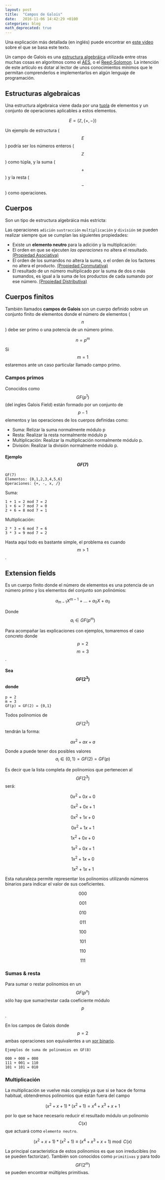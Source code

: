 ```yaml
---
layout: post
title:  "Campos de Galois"
date:   2016-11-06 14:42:29 +0100
categories: blog
math_deprecated: true
---
```


Una explicación más detallada (en inglés) puede encontrar en [este video](https://www.youtube.com/watch?v=x1v2tX4_dkQ) sobre el que se basa este texto.

Un campo de Galois es una [estructura algebráica](https://es.wikipedia.org/wiki/Estructura_algebraica) utilizada entre otras muchas cosas en algoritmos como el [AES](https://es.wikipedia.org/wiki/Advanced_Encryption_Standard), o el [Reed-Solomon](https://es.wikipedia.org/wiki/Reed-Solomon). La intención de este artículo es dotar al lector de unos conocimientos mínimos que le permitan comprenderlos e implementarlos en algún lenguaje de programación.


## Estructuras algebraicas

Una estructura algebraica viene dada por una [tupla](https://es.wikipedia.org/wiki/Tupla) de elementos y un conjunto de operaciones aplicables a estos elementos.

$$ E = (\mathbb{Z}, \{+, -\}) $$

Un ejemplo de estructura ($$E$$) podría ser los números enteros ($$\mathbb{Z}$$) como túpla, y la suma ($$+$$) y la resta ($$-$$) como operaciones.

## Cuerpos

Son un tipo de estructura algebráica más estricta:

Las operaciones `adición` `sustracción` `multiplicación` y `división` se pueden realizar siempre que se cumplan las siguientes propiedades:

- Existe un **elemento neutro** para la adición y la multiplicación:
- El orden en que se ejecuten *las operaciones* no altera el resultado. [(Propiedad Asociativa)](https://es.wikipedia.org/wiki/Asociatividad_(%C3%A1lgebra))
- El orden de los sumandos no altera la suma, o el orden de los factores no altera el producto. [(Propiedad Conmutativa)](https://es.wikipedia.org/wiki/Propiedad_conmutativa)
- El resultado de un número multiplicado por la suma de dos o más sumandos, es igual a la suma de los productos de cada sumando por ese número. [(Propiedad Distributiva)](https://es.wikipedia.org/wiki/Propiedad_distributiva)

## Cuerpos finitos
También llamados **campos de Galois** son un cuerpo definido sobre un conjunto finito de elementos donde el número de elementos ($$n$$) debe ser primo o una potencia de un número primo.

$$ n = p^m $$


Si $$m=1$$ estaremos ante un caso particular llamado campo primo.

### Campos primos

Conocidos como $$GF(p^1)$$ (del ingles Galois Field) están formado por un conjunto de $$p-1$$ elementos y las operaciones de los cuerpos definidas como:

- Suma: Relizar la suma normalmente módulo p
- Resta: Realizar la resta normalmente módulo p
- Multiplicación: Realizar la multiplicación normalmente módulo p.
- División: Realizar la división normalmente módulo p.


#### Ejemplo $$GF(7)$$

	GF(7)
	Elementos: {0,1,2,3,4,5,6}
	Operaciones: {+, -, x, /}

Suma:

	1 + 1 = 2 mod 7 = 2
	1 + 6 = 7 mod 7 = 0
	2 + 6 = 8 mod 7 = 1

Multiplicación:

	2 * 3 = 6 mod 7 = 6
	3 * 3 = 9 mod 7 = 2

Hasta aquí todo es bastante simple, el problema es cuando $$m>1$$.

## Extension fields

Es un cuerpo finito donde el número de elementos es una potencia de un número primo y los elementos del conjunto son polinómios:

$$ a_{m-1} X^{m-1} + ... + a_0 X + a_0 $$

Donde $$ a_i \in GF(p^m) $$

Para acompañar las explicaciones con ejemplos, tomaremos el caso concreto donde $$p=2$$  $$m=3$$.

#### Sea $$GF(2^3)$$ donde

	p = 2
	m = 3
	GF(p) = GF(2) = {0,1}

Todos polinomios de $$GF(2^3)$$ tendrán la forma:

$$ ax^2 + ax + a $$

Donde a puede tener dos posibles valores $$ a_i \in \{0, 1\} = GF(2) = GF(p)$$

Es decir que la lista completa de polinomios que pertenecen al $$GF(2^3)$$ será:

$$ 0x^2 + 0x + 0 $$

$$ 0x^2 + 0x + 1 $$

$$ 0x^2 + 1x + 0 $$

$$ 0x^2 + 1x + 1 $$

$$ 1x^2 + 0x + 0 $$

$$ 1x^2 + 0x + 1 $$

$$ 1x^2 + 1x + 0 $$

$$ 1x^2 + 1x + 1 $$

Esta naturaleza permite representar los polinomios utilizando números binarios para indicar el valor de sus
coeficientes.

$$ 000 $$

$$ 001 $$

$$ 010 $$

$$ 011 $$

$$ 100 $$

$$ 101 $$

$$ 110 $$

$$ 111 $$


### Sumas & resta
Para sumar o restar polinomios en un $$GF(p^n)$$ sólo hay que sumar/restar cada coeficiente módulo $$p$$.

En los campos de Galois donde $$p=2$$ ambas operaciones son equivalentes a un [xor binario](https://es.wikipedia.org/wiki/Disyunci%C3%B3n_exclusiva).

	Ejemplos de suma de polinomios en GF(8)

	000 + 000 = 000
	111 + 001 = 110
	101 + 101 = 010


### Multiplicación
La multiplicación se vuelve más compleja ya que si se hace de forma habitual, obtendremos polinomios que están fuera del campo

$$ (x^2 + x + 1) * (x^2 + 1) = x^4 + x^3 + x + 1 $$

por lo que se hace necesario reducir el resultado módulo un polinomio $$C(x)$$ que actuará como `elemento neutro`.

$$ (x^2 + x + 1) * (x^2 + 1) \equiv (x^4 + x^3 + x + 1) \bmod C(x) $$

La principal caracteristica de estos polinomios es que son irreducibles (no se pueden factorizar). También son conocidos como `primitivas` y para todo $$GF(2^m)$$ se pueden encontrar múltiples primitivas.

